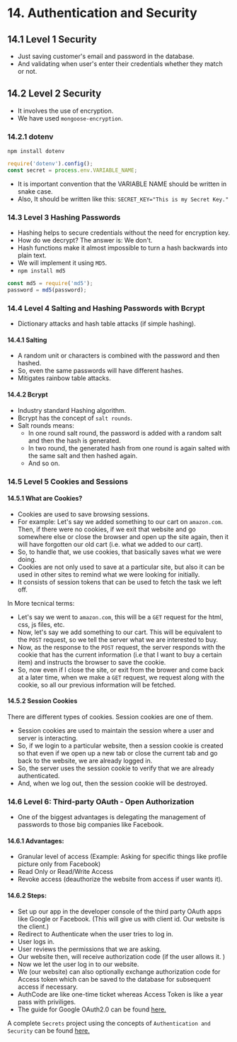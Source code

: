 # 14. Authentication and Security

## 14.1 Level 1 Security
- Just saving customer's email and password in the database.
- And validating when user's enter their credentials whether they match or not.

## 14.2 Level 2 Security
- It involves the use of encryption.
- We have used `mongoose-encryption`.

### 14.2.1 dotenv
`npm install dotenv`
```javascript
require('dotenv').config();
const secret = process.env.VARIABLE_NAME;
```
- It is important convention that the VARIABLE NAME should be written in snake case.
- Also, It should be written like this:
`SECRET_KEY="This is my Secret Key."`

### 14.3 Level 3 Hashing Passwords
- Hashing helps to secure credentials without the need for encryption key.
- How do we decrypt? The answer is: We don't.
- Hash functions make it almost impossible to turn a hash backwards into plain text.
- We will implement it using `MD5`.
- `npm install md5`
```javascript
const md5 = require('md5');
password = md5(password);
 ```

### 14.4 Level 4 Salting and Hashing Passwords with Bcrypt
- Dictionary attacks and hash table attacks (if simple hashing).

#### 14.4.1 Salting
- A random unit or characters is combined with the password and then hashed.
- So, even the same passwords will have different hashes.
- Mitigates rainbow table attacks.

#### 14.4.2 Bcrypt
- Industry standard Hashing algorithm.
- Bcrypt has the concept of `salt rounds`.
- Salt rounds means:
  - In one round salt round, the password is added with a random salt and then the hash is generated.
  - In two round, the generated hash from one round is again salted with the same salt and then hashed again.
  - And so on.
### 14.5 Level 5 Cookies and Sessions
#### 14.5.1 What are Cookies?
- Cookies are used to save browsing sessions. 
- For example: Let's say we added something to our cart on `amazon.com`. Then, if there were no cookies, if we exit that website and go somewhere else or close the browser and open up the site again, then it will have forgotten our old cart (i.e. what we added to our cart).
- So, to handle that, we use cookies, that basically saves what we were doing. 
- Cookies are not only used to save at a particular site, but also it can be used in other sites to remind what we were looking for initially. 
- It consists of session tokens that can be used to fetch the task we left off.

In More tecnical terms: 
- Let's say we went to `amazon.com`, this will be a `GET` request for the html, css, js files, etc. 
- Now, let's say we add something to our cart. This will be equivalent to the `POST` request, so we tell the server what we are interested to buy.
- Now, as the response to the `POST` request, the server responds with the cookie that has the current information (i.e that I want to buy a certain item) and instructs the browser to save the cookie. 
- So, now even if I close the site, or exit from the brower and come back at a later time, when we make a `GET` request, we request along with the cookie, so all our previous information will be fetched.

#### 14.5.2 Session Cookies

There are different types of cookies. Session cookies are one of them.
- Session cookies are used to maintain the session where a user and server is interacting.
- So, if we login to a particular website, then a session cookie is created so that even if we open up a new tab or close the current tab and go back to the website, we are already logged in. 
- So, the server uses the session cookie to verify that we are already authenticated.
- And, when we log out, then the session cookie will be destroyed. 

### 14.6 Level 6: Third-party OAuth - Open Authorization
- One of the biggest advantages is delegating the management of passwords to those big companies like Facebook.

#### 14.6.1 Advantages: 
- Granular level of access (Example: Asking for specific things like profile picture only from Facebook)
- Read Only or Read/Write Access
- Revoke access (deauthorize the website from access if user wants it).

#### 14.6.2 Steps: 
- Set up our app in the developer console of the third party OAuth apps like Google or Facebook. (This will give us with client id. Our website is the client.)
- Redirect to Authenticate when the user tries to log in. 
- User logs in. 
- User reviews the permissions that we are asking. 
- Our website then, will receive authorization code (if the user allows it. ) 
- Now we let the user log in to our website. 
- We (our website) can also optionally exchange authorization code for Access token which can be saved to the database for subsequent access if necessary. 
- AuthCode are like one-time ticket whereas Access Token is like a year pass with priviliges. 
- The guide for Google OAuth2.0 can be found [here.](https://www.passportjs.org/packages/passport-google-oauth20/)


A complete `Secrets` project using the concepts of `Authentication and Security` can be found [here.](./Secrets/)

